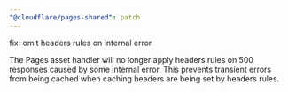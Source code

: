 ```yaml
---
"@cloudflare/pages-shared": patch
---
```


fix: omit headers rules on internal error

The Pages asset handler will no longer apply headers rules on 500 responses caused by some internal error.
This prevents transient errors from being cached when caching headers are being set by headers rules.
